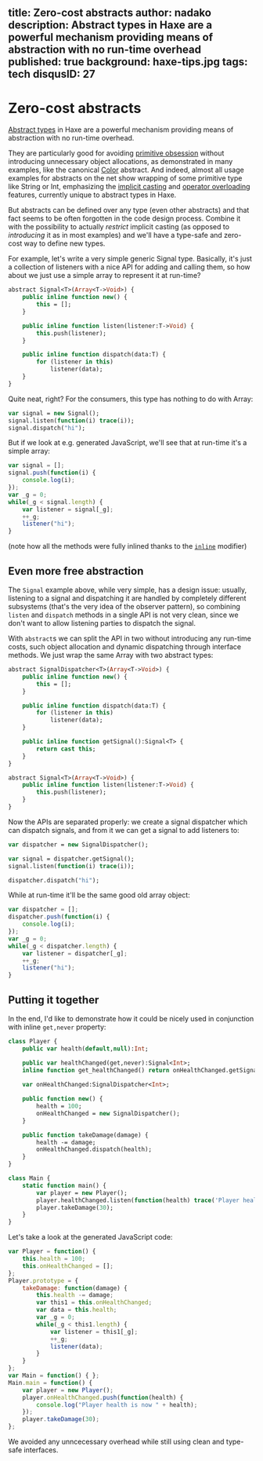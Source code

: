 title: Zero-cost abstracts
author: nadako
description: Abstract types in Haxe are a powerful mechanism providing means of abstraction with no run-time overhead
published: true
background: haxe-tips.jpg
tags: tech
disqusID: 27
---
# Zero-cost abstracts

[Abstract types](https://haxe.org/manual/types-abstract.html) in Haxe are a powerful mechanism providing means of abstraction
with no run-time overhead.

They are particularly good for avoiding [primitive obsession](http://wiki.c2.com/?PrimitiveObsession)
without introducing unnecessary object allocations, as demonstrated in many examples, like the canonical [Color](http://code.haxe.org/category/abstract-types/color.html)
abstract. And indeed, almost all usage examples for abstracts on the net show wrapping of some primitive type like String
or Int, emphasizing the [implicit casting](https://haxe.org/manual/types-abstract-implicit-casts.html) and
[operator overloading](https://haxe.org/manual/types-abstract-operator-overloading.html) features, currently unique to abstract
types in Haxe.

But abstracts can be defined over any type (even other abstracts) and that fact seems to be often forgotten in the code design
process. Combine it with the possibility to actually _restrict_ implicit casting (as opposed to _introducing_ it as in most examples)
and we'll have a type-safe and zero-cost way to define new types.

For example, let's write a very simple generic Signal type. Basically, it's just a collection of listeners with a nice
API for adding and calling them, so how about we just use a simple array to represent it at run-time?

```haxe
abstract Signal<T>(Array<T->Void>) {
    public inline function new() {
        this = [];
    }

    public inline function listen(listener:T->Void) {
        this.push(listener);
    }

    public inline function dispatch(data:T) {
        for (listener in this)
            listener(data);
    }
}
```

Quite neat, right? For the consumers, this type has nothing to do with Array:

```haxe
var signal = new Signal();
signal.listen(function(i) trace(i));
signal.dispatch("hi");
```

But if we look at e.g. generated JavaScript, we'll see that at run-time it's a simple array:
```js
var signal = [];
signal.push(function(i) {
	console.log(i);
});
var _g = 0;
while(_g < signal.length) {
	var listener = signal[_g];
	++_g;
	listener("hi");
}
```

(note how all the methods were fully inlined thanks to the [`inline`](https://haxe.org/manual/class-field-inline.html) modifier)

## Even more free abstraction

The `Signal` example above, while very simple, has a design issue: usually, listening to a signal and dispatching it are
handled by completely different subsystems (that's the very idea of the observer pattern), so combining `listen` and `dispatch` methods in a single API is not very clean, since we don't want to allow listening parties to dispatch the signal.

With `abstract`s we can split the API in two without introducing any run-time costs, such object allocation and dynamic dispatching through interface methods. We just wrap the same Array with two abstract types:

```haxe
abstract SignalDispatcher<T>(Array<T->Void>) {
    public inline function new() {
        this = [];
    }

    public inline function dispatch(data:T) {
        for (listener in this)
            listener(data);
    }

    public inline function getSignal():Signal<T> {
        return cast this;
    }
}

abstract Signal<T>(Array<T->Void>) {
    public inline function listen(listener:T->Void) {
        this.push(listener);
    }
}
```

Now the APIs are separated properly: we create a signal dispatcher which can dispatch signals, and from it we can get a
signal to add listeners to:

```haxe
var dispatcher = new SignalDispatcher();

var signal = dispatcher.getSignal();
signal.listen(function(i) trace(i));

dispatcher.dispatch("hi");
```

While at run-time it'll be the same good old array object:

```js
var dispatcher = [];
dispatcher.push(function(i) {
	console.log(i);
});
var _g = 0;
while(_g < dispatcher.length) {
	var listener = dispatcher[_g];
	++_g;
	listener("hi");
}
```

## Putting it together

In the end, I'd like to demonstrate how it could be nicely used in conjunction with inline `get,never` property:

```haxe
class Player {
    public var health(default,null):Int;

    public var healthChanged(get,never):Signal<Int>;
    inline function get_healthChanged() return onHealthChanged.getSignal();
    
    var onHealthChanged:SignalDispatcher<Int>;

    public function new() {
        health = 100;
        onHealthChanged = new SignalDispatcher();
    }

    public function takeDamage(damage) {
        health -= damage;
        onHealthChanged.dispatch(health);
    }
}

class Main {
    static function main() {
        var player = new Player();
        player.healthChanged.listen(function(health) trace('Player health is now $health'));
        player.takeDamage(30);
    }
}
```

Let's take a look at the generated JavaScript code:

```js
var Player = function() {
	this.health = 100;
	this.onHealthChanged = [];
};
Player.prototype = {
	takeDamage: function(damage) {
		this.health -= damage;
		var this1 = this.onHealthChanged;
		var data = this.health;
		var _g = 0;
		while(_g < this1.length) {
			var listener = this1[_g];
			++_g;
			listener(data);
		}
	}
};
var Main = function() { };
Main.main = function() {
	var player = new Player();
	player.onHealthChanged.push(function(health) {
		console.log("Player health is now " + health);
	});
	player.takeDamage(30);
};
```

We avoided any unncecessary overhead while still using clean and type-safe interfaces.
